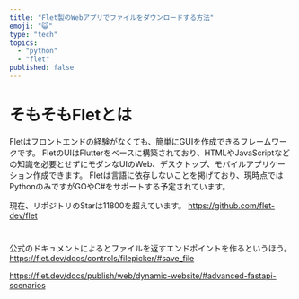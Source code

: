 ```yaml
---
title: "Flet製のWebアプリでファイルをダウンロードする方法"
emoji: "😺"
type: "tech"
topics:
  - "python"
  - "flet"
published: false
---
```


# そもそもFletとは
Fletはフロントエンドの経験がなくても、簡単にGUIを作成できるフレームワークです。
FletのUIはFlutterをベースに構築されており、HTMLやJavaScriptなどの知識を必要とせずにモダンなUIのWeb、デスクトップ、モバイルアプリケーション作成できます。
Fletは言語に依存しないことを掲げており、現時点ではPythonのみですがGOやC#をサポートする予定されています。

現在、リポジトリのStarは11800を超えています。
https://github.com/flet-dev/flet

# 
公式のドキュメントによるとファイルを返すエンドポイントを作るというほう。
https://flet.dev/docs/controls/filepicker/#save_file

https://flet.dev/docs/publish/web/dynamic-website/#advanced-fastapi-scenarios